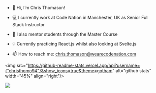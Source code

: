 - 👋 Hi, I’m Chris Thomason!
- 💻 I currently work at Code Nation in Manchester, UK as Senior Full Stack Instructor
- 🌳 I also mentor students through the Master Course  
- 💡 Currently practicing React.js whilst also looking at Svelte.js

- 📫 How to reach me: chris.thomason@wearecodenation.com


<img src="https://github-readme-stats.vercel.app/api?username={"christhomo94"}&show_icons=true&theme=gotham" alt="github stats" width="45%" align="right"/>


![](https://storage.googleapis.com/gweb-uniblog-publish-prod/original_images/Dino_non-birthday_version.gif)
